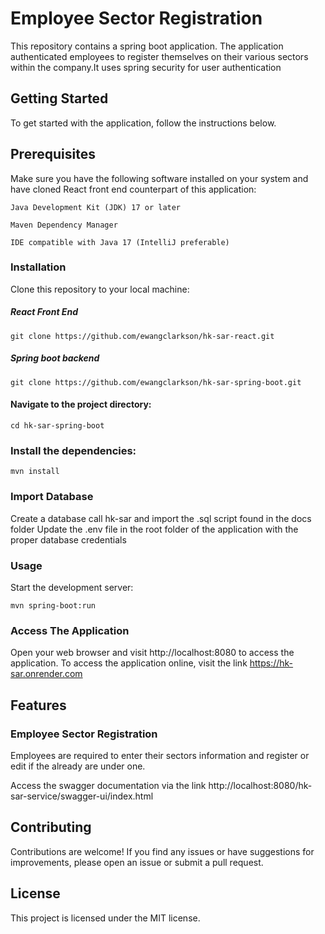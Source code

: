 # Employee Sector Registration
This repository contains a spring boot application. The application authenticated employees to register themselves on their various sectors within the company.It uses spring security for user authentication

## Getting Started
To get started with the application, follow the instructions below.

## Prerequisites
Make sure you have the following software installed on your system and have cloned React front end counterpart  of this application:

``Java Development Kit (JDK) 17 or later``

``Maven Dependency Manager``

 ``IDE compatible with Java 17 (IntelliJ preferable)``

### Installation
Clone this repository to your local machine:

##### React Front End
```
git clone https://github.com/ewangclarkson/hk-sar-react.git
```


##### Spring boot backend
```
git clone https://github.com/ewangclarkson/hk-sar-spring-boot.git
```

#### Navigate to the project directory:

```
cd hk-sar-spring-boot
```

### Install the dependencies:

```
mvn install
```
### Import Database
  Create a database call hk-sar and import the .sql script found in the docs folder
  Update the .env file in the root folder of the application with the proper database credentials
### Usage
Start the development server:

```
mvn spring-boot:run
```

### Access The Application
Open your web browser and visit http://localhost:8080 to access the application.
To access the application online, visit the link https://hk-sar.onrender.com

## Features

### Employee Sector Registration
 Employees are required to enter their sectors information and register or edit if the already are under one.

  Access the swagger documentation via the link  http://localhost:8080/hk-sar-service/swagger-ui/index.html
## Contributing
Contributions are welcome! If you find any issues or have suggestions for improvements, please open an issue or submit a pull request.

## License
This project is licensed under the MIT license.
